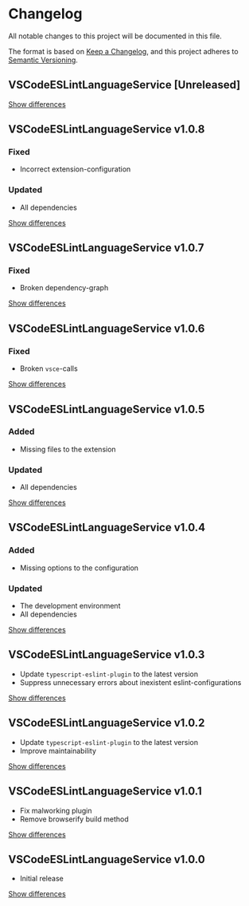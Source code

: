 # Changelog
All notable changes to this project will be documented in this file.

The format is based on [Keep a Changelog](https://keepachangelog.com/en/1.0.0/),
and this project adheres to [Semantic Versioning](https://semver.org/spec/v2.0.0.html).

## VSCodeESLintLanguageService [Unreleased]

[Show differences](https://github.com/manuth/VSCodeESLintLanguageService/compare/v1.0.8..dev)

## VSCodeESLintLanguageService v1.0.8
### Fixed
  - Incorrect extension-configuration

### Updated
  - All dependencies

[Show differences](https://github.com/manuth/VSCodeESLintLanguageService/compare/v1.0.7..v1.0.8)

## VSCodeESLintLanguageService v1.0.7
### Fixed
  - Broken dependency-graph

[Show differences](https://github.com/manuth/VSCodeESLintLanguageService/compare/v1.0.6..v1.0.7)

## VSCodeESLintLanguageService v1.0.6
### Fixed
  - Broken `vsce`-calls

[Show differences](https://github.com/manuth/VSCodeESLintLanguageService/compare/v1.0.5..v1.0.6)

## VSCodeESLintLanguageService v1.0.5
### Added
  - Missing files to the extension

### Updated
  - All dependencies

[Show differences](https://github.com/manuth/VSCodeESLintLanguageService/compare/v1.0.4..v1.0.5)

## VSCodeESLintLanguageService v1.0.4
### Added
  - Missing options to the configuration

### Updated
  - The development environment
  - All dependencies

[Show differences](https://github.com/manuth/VSCodeESLintLanguageService/compare/v1.0.3..v1.0.4)

## VSCodeESLintLanguageService v1.0.3
  - Update `typescript-eslint-plugin` to the latest version
  - Suppress unnecessary errors about inexistent eslint-configurations

[Show differences](https://github.com/manuth/VSCodeESLintLanguageService/compare/v1.0.2..v1.0.3)

## VSCodeESLintLanguageService v1.0.2
  - Update `typescript-eslint-plugin` to the latest version
  - Improve maintainability

[Show differences](https://github.com/manuth/VSCodeESLintLanguageService/compare/v1.0.1..v1.0.2)

## VSCodeESLintLanguageService v1.0.1
  - Fix malworking plugin
  - Remove browserify build method

[Show differences](https://github.com/manuth/VSCodeESLintLanguageService/compare/v1.0.0..v1.0.1)

## VSCodeESLintLanguageService v1.0.0
  - Initial release

[Show differences](https://github.com/manuth/VSCodeESLintLanguageService/compare/94e457c5d77cceb550549590c6b0a3c529e1878d..v1.0.0)

